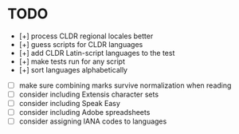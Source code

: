 # TODO

- [+] process CLDR regional locales better
- [+] guess scripts for CLDR languages
- [+] add CLDR Latin-script languages to the test
- [+] make tests run for any script
- [+] sort languages alphabetically
- [ ] make sure combining marks survive normalization when reading
- [ ] consider including Extensis character sets
- [ ] consider including Speak Easy
- [ ] consider including Adobe spreadsheets
- [ ] consider assigning IANA codes to languages